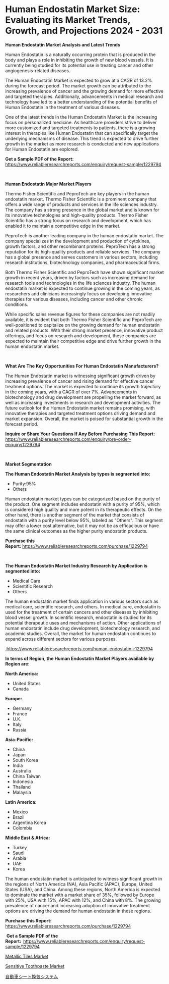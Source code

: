 <p><h1>Human Endostatin Market Size: Evaluating its Market Trends, Growth, and Projections 2024 - 2031</h1></p><p><strong>Human Endostatin Market Analysis and Latest Trends</strong></p>
<p><p>Human Endostatin is a naturally occurring protein that is produced in the body and plays a role in inhibiting the growth of new blood vessels. It is currently being studied for its potential use in treating cancer and other angiogenesis-related diseases.</p><p>The Human Endostatin Market is expected to grow at a CAGR of 13.2% during the forecast period. The market growth can be attributed to the increasing prevalence of cancer and the growing demand for more effective and targeted therapies. Additionally, advancements in medical research and technology have led to a better understanding of the potential benefits of Human Endostatin in the treatment of various diseases.</p><p>One of the latest trends in the Human Endostatin Market is the increasing focus on personalized medicine. As healthcare providers strive to deliver more customized and targeted treatments to patients, there is a growing interest in therapies like Human Endostatin that can specifically target the underlying mechanisms of disease. This trend is expected to drive further growth in the market as more research is conducted and new applications for Human Endostatin are explored.</p></p>
<p><strong>Get a Sample PDF of the Report:&nbsp;</strong> <a href="https://www.reliableresearchreports.com/enquiry/request-sample/1229794">https://www.reliableresearchreports.com/enquiry/request-sample/1229794</a></p>
<p>&nbsp;</p>
<p><strong>Human Endostatin Major Market Players</strong></p>
<p><p>Thermo Fisher Scientific and PeproTech are key players in the human endostatin market. Thermo Fisher Scientific is a prominent company that offers a wide range of products and services in the life sciences industry. The company has a strong presence in the global market and is known for its innovative technologies and high-quality products. Thermo Fisher Scientific has a strong focus on research and development, which has enabled it to maintain a competitive edge in the market.</p><p>PeproTech is another leading company in the human endostatin market. The company specializes in the development and production of cytokines, growth factors, and other recombinant proteins. PeproTech has a strong reputation for its high-quality products and reliable services. The company has a global presence and serves customers in various sectors, including research institutions, biotechnology companies, and pharmaceutical firms.</p><p>Both Thermo Fisher Scientific and PeproTech have shown significant market growth in recent years, driven by factors such as increasing demand for research tools and technologies in the life sciences industry. The human endostatin market is expected to continue growing in the coming years, as researchers and clinicians increasingly focus on developing innovative therapies for various diseases, including cancer and other chronic conditions.</p><p>While specific sales revenue figures for these companies are not readily available, it is evident that both Thermo Fisher Scientific and PeproTech are well-positioned to capitalize on the growing demand for human endostatin and related products. With their strong market presence, innovative product offerings, and focus on research and development, these companies are expected to maintain their competitive edge and drive further growth in the human endostatin market.</p></p>
<p>&nbsp;</p>
<p><strong>What Are The Key Opportunities For Human Endostatin Manufacturers?</strong></p>
<p><p>The Human Endostatin market is witnessing significant growth driven by increasing prevalence of cancer and rising demand for effective cancer treatment options. The market is expected to continue its growth trajectory in the coming years, with a CAGR of over 7%. Advancements in biotechnology and drug development are propelling the market forward, as well as increasing investments in research and development activities. The future outlook for the Human Endostatin market remains promising, with innovative therapies and targeted treatment options driving demand and market expansion. Overall, the market is poised for substantial growth in the forecast period.</p></p>
<p><strong>Inquire or Share Your Questions If Any Before Purchasing This Report:</strong> <a href="https://www.reliableresearchreports.com/enquiry/pre-order-enquiry/1229794">https://www.reliableresearchreports.com/enquiry/pre-order-enquiry/1229794</a></p>
<p>&nbsp;</p>
<p><strong>Market Segmentation</strong></p>
<p><strong>The Human Endostatin Market Analysis by types is segmented into:</strong></p>
<p><ul><li>Purity:95%</li><li>Others</li></ul></p>
<p><p>Human endostatin market types can be categorized based on the purity of the product. One segment includes endostatin with a purity of 95%, which is considered high quality and more potent in its therapeutic effects. On the other hand, there is another segment of the market that consists of endostatin with a purity level below 95%, labeled as "Others". This segment may offer a lower cost alternative, but it may not be as efficacious or have the same clinical outcomes as the higher purity endostatin products.</p></p>
<p><strong>Purchase this Report:&nbsp;</strong><a href="https://www.reliableresearchreports.com/purchase/1229794">https://www.reliableresearchreports.com/purchase/1229794</a></p>
<p>&nbsp;</p>
<p><strong>The Human Endostatin Market Industry Research by Application is segmented into:</strong></p>
<p><ul><li>Medical Care</li><li>Scientific Research</li><li>Others</li></ul></p>
<p><p>The human endostatin market finds application in various sectors such as medical care, scientific research, and others. In medical care, endostatin is used for the treatment of certain cancers and other diseases by inhibiting blood vessel growth. In scientific research, endostatin is studied for its potential therapeutic uses and mechanisms of action. Other applications of human endostatin include drug development, biotechnology research, and academic studies. Overall, the market for human endostatin continues to expand across different sectors for various purposes.</p></p>
<p><a href="https://www.reliableresearchreports.com/human-endostatin-r1229794">&nbsp;https://www.reliableresearchreports.com/human-endostatin-r1229794</a></p>
<p><strong>In terms of Region, the Human Endostatin Market Players available by Region are:</strong></p>
<p>
    <p> <strong> North America: </strong>
        <ul>
            <li>United States</li>
            <li>Canada</li>
        </ul>
        </p> 
    <p> <strong> Europe: </strong>
        <ul>
            <li>Germany</li>
            <li>France</li>
            <li>U.K.</li>
            <li>Italy</li>
            <li>Russia</li>
        </ul>
        </p> 
    <p> <strong> Asia-Pacific: </strong>
        <ul>
            <li>China</li>
            <li>Japan</li>
            <li>South Korea</li>
            <li>India</li>
            <li>Australia</li>
            <li>China Taiwan</li>
            <li>Indonesia</li>
            <li>Thailand</li>
            <li>Malaysia</li>
        </ul>
        </p> 
    <p> <strong> Latin America: </strong>
        <ul>
            <li>Mexico</li>
            <li>Brazil</li>
            <li>Argentina Korea</li>
            <li>Colombia</li>
        </ul>
        </p> 
    <p> <strong> Middle East & Africa: </strong>
        <ul>
            <li>Turkey</li>
            <li>Saudi</li>
            <li>Arabia</li>
            <li>UAE</li>
            <li>Korea</li>
        </ul>
    </p>
    </p>
<p><p>The human endostatin market is anticipated to witness significant growth in the regions of North America (NA), Asia Pacific (APAC), Europe, United States (USA), and China. Among these regions, North America is expected to dominate the market with a market share of 35%, followed by Europe with 25%, USA with 15%, APAC with 12%, and China with 8%. The growing prevalence of cancer and increasing adoption of innovative treatment options are driving the demand for human endostatin in these regions.</p></p>
<p><strong>Purchase this Report: </strong><a href="https://www.reliableresearchreports.com/purchase/1229794">https://www.reliableresearchreports.com/purchase/1229794</a></p>
<p>&nbsp;<strong>Get a Sample PDF of the Report:&nbsp;&nbsp;</strong><a href="https://www.reliableresearchreports.com/enquiry/request-sample/1229794">https://www.reliableresearchreports.com/enquiry/request-sample/1229794</a></p>
<p><strong></strong></p>
<p><p><a href="https://github.com/julyju69/Market-Research-Report-List-4/blob/main/metallic-tiles-market.md">Metallic Tiles Market</a></p><p><a href="https://github.com/nathandecarvalho/Market-Research-Report-List-4/blob/main/sensitive-toothpaste-market.md">Sensitive Toothpaste Market</a></p><p><a href="https://github.com/moulafa/Market-Research-Report-List-2/blob/main/6726887178123.md">自動車シート換気システム</a></p></p>